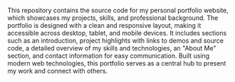 This repository contains the source code for my personal portfolio website, which showcases my projects, skills, and professional background. The portfolio is designed with a clean and responsive layout, making it accessible across desktop, tablet, and mobile devices. It includes sections such as an introduction, project highlights with links to demos and source code, a detailed overview of my skills and technologies, an "About Me" section, and contact information for easy communication. Built using modern web technologies, this portfolio serves as a central hub to present my work and connect with others.

